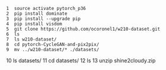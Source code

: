    1  source activate pytorch_p36
    2  pip install dominate
    3  pip install --upgrade pip
    4  pip install visdom
    5  git clone https://github.com/ocoronel1/w210-dataset.git
    6  ls
    7  ls w210-dataset/
    8  cd pytorch-CycleGAN-and-pix2pix/
    9  mv ../w210-dataset/* ./datasets/
   10  ls datasets/
   11  cd datasets/
   12  ls
   13  unzip shine2cloudy.zip 
   

